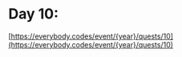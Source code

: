 # Day 10: 

[https://everybody.codes/event/{year}/quests/10](https://everybody.codes/event/{year}/quests/10)

